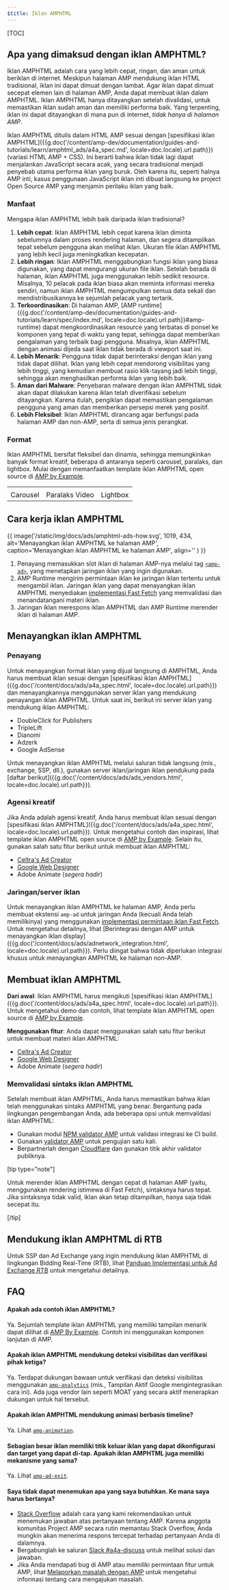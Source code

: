 ```yaml
---
$title: Iklan AMPHTML
---
```


[TOC]

## Apa yang dimaksud dengan iklan AMPHTML?

Iklan AMPHTML adalah cara yang lebih cepat, ringan, dan aman untuk beriklan di internet. Meskipun halaman AMP mendukung iklan HTML tradisional, iklan ini dapat dimuat dengan lambat. Agar iklan dapat dimuat secepat elemen lain di halaman AMP, Anda dapat membuat iklan dalam AMPHTML. Iklan AMPHTML hanya ditayangkan setelah divalidasi, untuk memastikan iklan sudah aman dan memiliki performa baik. Yang terpenting, iklan ini dapat ditayangkan di mana pun di internet, _tidak hanya di halaman AMP_.

Iklan AMPHTML ditulis dalam HTML AMP sesuai dengan [spesifikasi iklan AMPHTML]({{g.doc('/content/amp-dev/documentation/guides-and-tutorials/learn/amphtml_ads/a4a_spec.md', locale=doc.locale).url.path}}) (variasi HTML AMP + CSS). Ini berarti bahwa iklan tidak lagi dapat menjalankan JavaScript secara acak, yang secara tradisional menjadi penyebab utama performa iklan yang buruk. Oleh karena itu, seperti halnya AMP inti, kasus penggunaan JavaScript iklan inti dibuat langsung ke project Open Source AMP yang menjamin perilaku iklan yang baik.

### Manfaat

Mengapa iklan AMPHTML lebih baik daripada iklan tradisional? 

1.  **Lebih cepat**: Iklan AMPHTML lebih cepat karena iklan diminta sebelumnya dalam proses rendering halaman, dan segera ditampilkan tepat sebelum pengguna akan melihat iklan. Ukuran file iklan AMPHTML yang lebih kecil juga meningkatkan kecepatan.
2.  **Lebih ringan**: Iklan AMPHTML menggabungkan fungsi iklan yang biasa digunakan, yang dapat mengurangi ukuran file iklan. Setelah berada di halaman, iklan AMPHTML juga menggunakan lebih sedikit resource. Misalnya, 10 pelacak pada iklan biasa akan meminta informasi mereka sendiri, namun iklan AMPHTML mengumpulkan semua data sekali dan mendistribusikannya ke sejumlah pelacak yang tertarik.
3.  **Terkoordinasikan**: Di halaman AMP, [AMP runtime]({{g.doc('/content/amp-dev/documentation/guides-and-tutorials/learn/spec/index.md', locale=doc.locale).url.path}}#amp-runtime) dapat mengkoordinasikan resource yang terbatas di ponsel ke komponen yang tepat di waktu yang tepat, sehingga dapat memberikan pengalaman yang terbaik bagi pengguna. Misalnya, iklan AMPHTML dengan animasi dijeda saat iklan tidak berada di viewport saat ini.
4.  **Lebih Menarik**: Pengguna tidak dapat berinteraksi dengan iklan yang tidak dapat dilihat. Iklan yang lebih cepat mendorong visibilitas yang lebih tinggi, yang kemudian membuat rasio klik-tayang jadi lebih tinggi, sehingga akan menghasilkan performa iklan yang lebih baik.
5.  **Aman dari Malware**: Penyebaran malware dengan iklan AMPHTML tidak akan dapat dilakukan karena iklan telah diverifikasi sebelum ditayangkan. Karena itulah, pengiklan dapat memastikan pengalaman pengguna yang aman dan memberikan persepsi merek yang positif. 
6.  **Lebih Fleksibel**: Iklan AMPHTML dirancang agar berfungsi pada halaman AMP dan non-AMP, serta di semua jenis perangkat.


### Format

Iklan AMPHTML bersifat fleksibel dan dinamis, sehingga memungkinkan banyak format kreatif, beberapa di antaranya seperti carousel, paralaks, dan lightbox. Mulai dengan memanfaatkan template iklan AMPHTML open source di [AMP by Example](https://ampbyexample.com/amp-ads/#amp-ads/advanced_ads).

<table class="nocolor">
  <tr>
    <td class="col-thirty"><amp-anim width="410" height="731" layout="responsive"
    src="/static/img/docs/ads/amp-ad-01-carousel.gif">
    </amp-anim></td>
    <td class="col-thirty"><amp-anim width="410" height="731" layout="responsive"
    src="/static/img/docs/ads/amp-ad-02-video-parallax.gif">
    </amp-anim></td>
    <td class="col-thirty"><amp-anim width="410" height="731" layout="responsive"
    src="/static/img/docs/ads/amp-ad-03-lightbox.gif">
    </amp-anim></td>
  </tr>
  <tr>
    <td>Carousel</td>
    <td>Paralaks Video</td>
    <td>Lightbox</td>
  </tr>
</table>


## Cara kerja iklan AMPHTML

{{ image('/static/img/docs/ads/amphtml-ads-how.svg', 1019, 434, alt='Menayangkan iklan AMPHTML ke halaman AMP', caption='Menayangkan iklan AMPHTML ke halaman AMP', align='' ) }}

1.  Penayang memasukkan slot iklan di halaman AMP-nya melalui tag [`<amp-ad>`](/id/docs/reference/components/amp-ad.html), yang menetapkan jaringan iklan yang ingin digunakan.
2.  AMP Runtime mengirim permintaan iklan ke jaringan iklan tertentu untuk mengambil iklan. Jaringan iklan yang dapat menayangkan iklan AMPHTML menyediakan [implementasi Fast Fetch](https://github.com/ampproject/amphtml/blob/master/ads/google/a4a/docs/Network-Impl-Guide.md) yang memvalidasi dan menandatangani materi iklan. 
3.  Jaringan iklan merespons iklan AMPHTML dan AMP Runtime merender iklan di halaman AMP.

## Menayangkan iklan AMPHTML

### Penayang

Untuk menayangkan format iklan yang dijual langsung di AMPHTML, Anda harus membuat iklan sesuai dengan [spesifikasi iklan AMPHTML]({{g.doc('/content/docs/ads/a4a_spec.html', locale=doc.locale).url.path}}) dan menayangkannya menggunakan server iklan yang mendukung penayangan iklan AMPHTML.  Untuk saat ini, berikut ini server iklan yang mendukung iklan AMPHTML:

*   DoubleClick for Publishers
*   TripleLift
*   Dianomi
*   Adzerk
*   Google AdSense

Untuk menayangkan iklan AMPHTML melalui saluran tidak langsung (mis., exchange, SSP, dll.), gunakan server iklan/jaringan iklan pendukung pada [daftar berikut]({{g.doc('/content/docs/ads/ads_vendors.html', locale=doc.locale).url.path}}).

### Agensi kreatif

Jika Anda adalah agensi kreatif, Anda harus membuat iklan sesuai dengan [spesifikasi iklan AMPHTML]({{g.doc('/content/docs/ads/a4a_spec.html', locale=doc.locale).url.path}}). Untuk mengetahui contoh dan inspirasi, lihat template iklan AMPHTML open source di [AMP by Example](https://ampbyexample.com/amp-ads/#amp-ads/advanced_ads). Selain itu, gunakan salah satu fitur berikut untuk membuat iklan AMPHTML:

*  [Celtra's Ad Creator](http://www.prnewswire.com/news-releases/celtra-partners-with-the-amp-project-showcases-amp-ad-creation-at-google-io-event-300459514.html)
*  [Google Web Designer](https://support.google.com/webdesigner/answer/7529856)
*  Adobe Animate (*segera hadir*)

### Jaringan/server iklan

Untuk menayangkan iklan AMPHTML ke halaman AMP, Anda perlu membuat ekstensi `amp-ad` untuk jaringan Anda (kecuali Anda telah memilikinya) yang menggunakan [implementasi permintaan iklan Fast Fetch](https://github.com/ampproject/amphtml/blob/master/ads/google/a4a/docs/Network-Impl-Guide.md).  Untuk mengetahui detailnya, lihat [Berintegrasi dengan AMP untuk menayangkan iklan display]({{g.doc('/content/docs/ads/adnetwork_integration.html', locale=doc.locale).url.path}}).  Perlu diingat bahwa tidak diperlukan integrasi khusus untuk menayangkan AMPHTML ke halaman non-AMP.

## Membuat iklan AMPHTML

**Dari awal**: Iklan AMPHTML harus mengikuti [spesifikasi iklan AMPHTML]({{g.doc('/content/docs/ads/a4a_spec.html', locale=doc.locale).url.path}}).  Untuk mengetahui demo dan contoh, lihat template iklan AMPHTML open source di [AMP by Example](https://ampbyexample.com/amp-ads/#amp-ads).

**Menggunakan fitur**: Anda dapat menggunakan salah satu fitur berikut untuk membuat materi iklan AMPHTML:

*  [Celtra's Ad Creator](http://www.prnewswire.com/news-releases/celtra-partners-with-the-amp-project-showcases-amp-ad-creation-at-google-io-event-300459514.html)
*  [Google Web Designer](https://support.google.com/webdesigner/answer/7529856)
*  Adobe Animate (*segera hadir*)


### Memvalidasi sintaks iklan AMPHTML

Setelah membuat iklan AMPHTML, Anda harus memastikan bahwa iklan telah menggunakan sintaks AMPHTML yang benar. Bergantung pada lingkungan pengembangan Anda, ada beberapa opsi untuk memvalidasi iklan AMPHTML:

*   Gunakan modul [NPM validator AMP](https://www.npmjs.com/package/amphtml-validator) untuk validasi integrasi ke CI build.
*   Gunakan [validator AMP](https://validator.ampproject.org/) untuk pengujian satu kali.
*   Berpartnerlah dengan [Cloudflare](https://blog.cloudflare.com/amp-validator-api/) dan gunakan titik akhir validator publiknya.

[tip type="note"]

Untuk merender iklan AMPHTML dengan cepat di halaman AMP (yaitu, menggunakan rendering istimewa di Fast Fetch), sintaksnya harus tepat.  Jika sintaksnya tidak valid, iklan akan tetap ditampilkan, hanya saja tidak secepat itu.

[/tip]

## Mendukung iklan AMPHTML di RTB

Untuk SSP dan Ad Exchange yang ingin mendukung iklan AMPHTML di lingkungan Bidding Real-Time (RTB), lihat [Panduan Implementasi untuk Ad Exchange RTB](https://github.com/ampproject/amphtml/blob/master/ads/google/a4a/docs/RTBExchangeGuide.md) untuk mengetahui detailnya.

## FAQ

#### Apakah ada contoh iklan AMPHTML?

Ya. Sejumlah template iklan AMPHTML yang memiliki tampilan menarik dapat dilihat di [AMP By Example](https://ampbyexample.com/amp-ads/#amp-ads/experimental_ads). Contoh ini menggunakan komponen lanjutan di AMP.

#### Apakah iklan AMPHTML mendukung deteksi visibilitas dan verifikasi pihak ketiga?

Ya. Terdapat dukungan bawaan untuk verifikasi dan deteksi visibilitas menggunakan [`amp-analytics`](/id/docs/reference/components/amp-analytics.html) (mis., Tampilan Aktif Google mengintegrasikan cara ini). Ada juga vendor lain seperti MOAT yang secara aktif menerapkan dukungan untuk hal tersebut.

#### Apakah iklan AMPHTML mendukung animasi berbasis timeline?

Ya. Lihat [`amp-animation`](/id/docs/reference/components/amp-animation.html).

#### Sebagian besar iklan memiliki titik keluar iklan yang dapat dikonfigurasi dan target yang dapat di-tap. Apakah iklan AMPHTML juga memiliki mekanisme yang sama?

Ya. Lihat [`amp-ad-exit`](/id/docs/reference/components/amp-ad-exit.html).

#### Saya tidak dapat menemukan apa yang saya butuhkan. Ke mana saya harus bertanya?

*   [Stack Overflow](http://stackoverflow.com/questions/tagged/amp-html) adalah cara yang kami rekomendasikan untuk menemukan jawaban atas pertanyaan tentang AMP. Karena anggota komunitas Project AMP secara rutin memantau Stack Overflow, Anda mungkin akan menerima respons tercepat terhadap pertanyaan Anda di dalamnya.
*   Bergabunglah ke saluran [Slack #a4a-discuss](https://docs.google.com/forms/d/e/1FAIpQLSd83J2IZA6cdR6jPwABGsJE8YL4pkypAbKMGgUZZriU7Qu6Tg/viewform?fbzx=4406980310789882877) untuk melihat solusi dan jawaban.
*   Jika Anda mendapati bug di AMP atau memiliki permintaan fitur untuk AMP, lihat [Melaporkan masalah dengan AMP](https://github.com/ampproject/amphtml/blob/master/CONTRIBUTING.md#reporting-issues-with-amp) untuk mengetahui informasi tentang cara mengajukan masalah.
 
